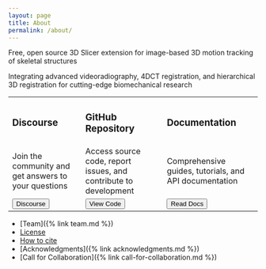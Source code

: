 ```yaml
---
layout: page
title: About
permalink: /about/
---
```



Free, open source 3D Slicer extension for image-based 3D motion tracking of skeletal structures

Integrating advanced videoradiography, 4DCT registration, and hierarchical 3D registration for cutting-edge biomechanical research

<table >
<tr>
    <td>
        <h3>Discourse</h3>    </td>        
    <td>
        <h3>GitHub Repository</h3>
    </td>    
    <td>
        <h3>Documentation</h3>
    </td>
</tr>
<tr>
    <td>
        Join the community and get answers to your questions
    </td>
    <td>
        Access source code, report issues, and contribute to development
    </td>
    <td>
       Comprehensive guides, tutorials, and API documentation
    </td>

</tr>

<tr>
    <td>
        <button name="discourse" onclick="https://discourse.slicer.org/c/community/slicerautoscoperm/30">Discourse</button>
    </td>
    <td>
        <button name="github" onclick="https://github.com/BrownBiomechanics">View Code</button>
    </td>
    <td>
        <button name="readthedocs" onclick="https://autoscoper.readthedocs.io/">Read Docs</button> 
    </td>
</tr>

</table>





* [Team]({% link team.md %})
* [License](https://autoscoper.readthedocs.io/en/latest/about.html#license)
* [How to cite](https://autoscoper.readthedocs.io/en/latest/about.html#how-to-cite)
* [Acknowledgments]({% link acknowledgments.md %})
* [Call for Collaboration]({% link call-for-collaboration.md %})